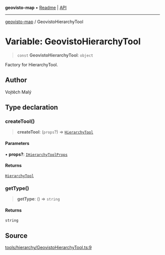 **geovisto-map** • [Readme](../README.md) \| [API](../globals.md)

***

[geovisto-map](../README.md) / GeovistoHierarchyTool

# Variable: GeovistoHierarchyTool

> `const` **GeovistoHierarchyTool**: `object`

Factory for HierarchyTool.

## Author

Vojtěch Malý

## Type declaration

### createTool()

> **createTool**: (`props`?) => [`HierarchyTool`](../classes/HierarchyTool.md)

#### Parameters

• **props?**: [`IHierarchyToolProps`](../type-aliases/IHierarchyToolProps.md)

#### Returns

[`HierarchyTool`](../classes/HierarchyTool.md)

### getType()

> **getType**: () => `string`

#### Returns

`string`

## Source

[tools/hierarchy/GeovistoHierarchyTool.ts:9](https://github.com/geovisto/geovisto-map/blob/5ee2cb5d45c19062fc8fc6beefa2848c076518b6/src/tools/hierarchy/GeovistoHierarchyTool.ts#L9)
